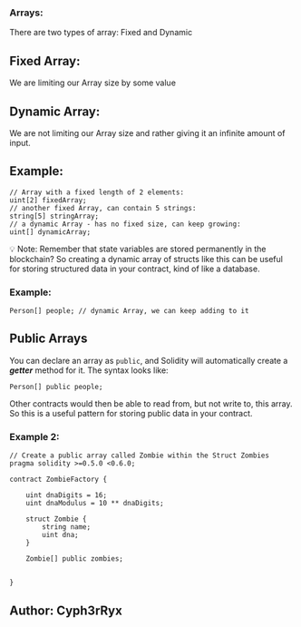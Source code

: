 ### Arrays:

There are two types of array: Fixed and Dynamic 

## **Fixed Array**:

We are limiting our Array size by some value

## Dynamic Array:

We are not limiting our Array size and rather giving it an infinite amount of input.

## Example:

```solidity
// Array with a fixed length of 2 elements:
uint[2] fixedArray;
// another fixed Array, can contain 5 strings:
string[5] stringArray;
// a dynamic Array - has no fixed size, can keep growing:
uint[] dynamicArray;
```

<aside>
💡 Note: Remember that state variables are stored permanently in the blockchain? So creating a dynamic array of structs like this can be useful for storing structured data in your contract, kind of like a database.

</aside>

### Example:

`Person[] people; // dynamic Array, we can keep adding to it`

## Public Arrays

You can declare an array as `public`, and Solidity will automatically create a ***getter*** method for it. The syntax looks like:

```solidity
Person[] public people;
```

Other contracts would then be able to read from, but not write to, this array. So this is a useful pattern for storing public data in your contract.

### Example 2:

``` soliity 
// Create a public array called Zombie within the Struct Zombies
pragma solidity >=0.5.0 <0.6.0;

contract ZombieFactory {

    uint dnaDigits = 16;
    uint dnaModulus = 10 ** dnaDigits;

    struct Zombie {
        string name;
        uint dna;
    }

    Zombie[] public zombies;


}
```

## Author: Cyph3rRyx
